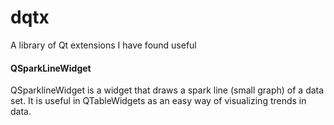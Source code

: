 # dqtx
A library of Qt extensions I have found useful

#### QSparkLineWidget
QSparklineWidget is a widget that draws a spark line (small graph) of a data set.  It is useful in QTableWidgets as an easy way of visualizing trends in data.
